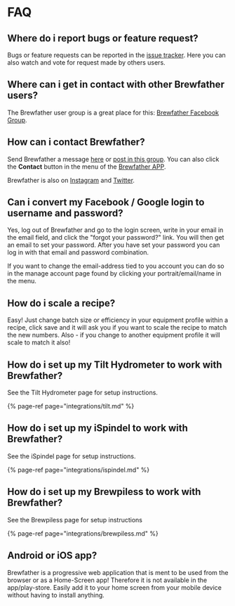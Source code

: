 # FAQ

## Where do i report bugs or feature request?

Bugs or feature requests can be reported in the [issue tracker](https://bitbucket.org/brewfather/brewfather). Here you can also watch and vote for request made by others users.

## Where can i get in contact with other Brewfather users?

The Brewfather user group is a great place for this: [Brewfather Facebook Group](https://www.facebook.com/groups/brewfather).

## How can i contact Brewfather?

Send Brewfather a message [here](https://www.facebook.com/brewfather) or [post in this group](https://www.facebook.com/groups/brewfather). You can also click the **Contact** button in the menu of the [Brewfather APP](https://web.brewfather.app).

Brewfather is also on [Instagram](https://instagram.com/brewfatherapp) and [Twitter](https://twitter.com/brewfatherapp).

## Can i convert my Facebook / Google login to username and password?

Yes,  log out of Brewfather and go to the login screen, write in your email in the email field, and click the "forgot your password?" link. You will then get an email to set your password. After you have set your password you can log in with that email and password combination.  
  
If you want to change the email-address tied to you account you can do so in the manage account page found by clicking your portrait/email/name in the menu.

## How do i scale a recipe?

Easy! Just change batch size or efficiency in your equipment profile within a recipe, click save and it will ask you if you want to scale the recipe to match the new numbers. Also - if you change to another equipment profile it will scale to match it also!

## How do i set up my Tilt Hydrometer to work with Brewfather?

See the Tilt Hydrometer page for setup instructions.

{% page-ref page="integrations/tilt.md" %}

## How do i set up my iSpindel to work with Brewfather?

See the iSpindel page for setup instructions.

{% page-ref page="integrations/ispindel.md" %}

## How do i set up my Brewpiless to work with Brewfather?

See the Brewpiless page for setup instructions

{% page-ref page="integrations/brewpiless.md" %}

## Android or iOS app?

Brewfather is a progressive web application that is ment to be used from the browser or as a Home-Screen app! Therefore it is not available in the app/play-store. Easily add it to your home screen from your mobile device without having to install anything.

